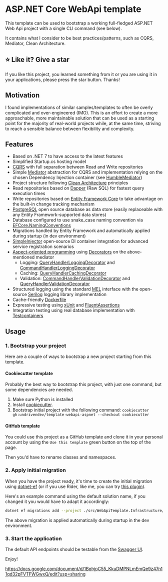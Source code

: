 # ASP.NET Core WebApi template

This template can be used to bootstrap a working full-fledged ASP.NET Web Api project with a single CLI command (see below).

It contains what I consider to be best practices/patterns, such as CQRS, Mediator, Clean Architecture.

## :star: Like it? Give a star
If you like this project, you learned something from it or you are using it in your applications, please press the star button. Thanks!

## Motivation
I found implementations of similar samples/templates to often be overly complicated and over-engineered (IMO). This is an effort to create a more approachable, more maintainable solution that can be used as a starting point for the majority of real-world projects while, at the same time, striving to reach a sensible balance between flexibility and complexity.

## Features
- Based on .NET 7 to have access to the latest features
- Simplified Startup.cs hosting model
- [CQRS](https://docs.microsoft.com/en-us/azure/architecture/patterns/cqrs) with full separation between Read and Write repositories
- Simple [Mediator](https://en.wikipedia.org/wiki/Mediator_pattern) abstraction for CQRS and implementation relying on the chosen Dependency Injection container (see [HumbleMediator](https://en.wikipedia.org/wiki/Mediator_pattern))
- Project structure following [Clean Architecture](https://blog.cleancoder.com/uncle-bob/2012/08/13/the-clean-architecture.html) principles
- Read repositories based on [Dapper](https://dapperlib.github.io/Dapper/) (Raw SQL) for fastest query execution times
- Write repositories based on [Entity Framework Core](https://github.com/dotnet/efcore) to take advantage on the built-in change tracking mechanism
- [PostgreSQL](https://www.postgresql.org/) open source database as data store (easily replaceable with any Entity Framework-supported data stores)
- Database configured to use snake_case naming convention via [EFCore.NamingConventions](https://github.com/efcore/EFCore.NamingConventions)
- Migrations handled by Entity Framework and automatically applied during startup (in dev environment)
- [SimpleInjector](https://simpleinjector.org/) open-source DI container integration for advanced service registration scenarios
- [Aspect-oriented programming](https://en.wikipedia.org/wiki/Aspect-oriented_programming) using [Decorators](https://en.wikipedia.org/wiki/Decorator_pattern) on the above-mentioned mediator
  - Logging: [QueryHandlerLoggingDecorator](src/WebApiTemplate.Application/Logging/QueryHandlerLoggingDecorator.cs) and [CommandHandlerLoggingDecorator](src/WebApiTemplate.Application/Logging/CommandHandlerLoggingDecorator.cs)
  - Caching: [QueryHandlerCachingDecorator](src/WebApiTemplate.Application/QueryHandlerCachingDecorator.cs)
  - Validation: [CommandHandlerValidationDecorator](src/WebApiTemplate.Application/Validation/CommandHandlerValidationDecorator.cs) and [QueryHandlerValidationDecorator](src/WebApiTemplate.Application/Validation/QueryHandlerValidationDecorator.cs)
- Structured logging using the standard [MEL](https://github.com/dotnet/runtime/tree/main/src/libraries/Microsoft.Extensions.Logging.Abstractions) interface with the open-source [Serilog](https://serilog.net/) logging library implementation
- Cache-friendly [Dockerfile](src/WebApiTemplate.Api/Dockerfile)
- Expressive testing using [xUnit](https://xunit.net/) and [FluentAssertions](https://fluentassertions.com/)
- Integration testing using real database implementation with [Testcontainers](https://dotnet.testcontainers.org/)

## Usage
### 1. Bootstrap your project
Here are a couple of ways to bootstrap a new project starting from this template.
#### Cookiecutter template
Probably the best way to bootstrap this project, with just one command, but some dependencies are needed.
1. Make sure Python is installed
2. Install [cookiecutter](https://www.cookiecutter.io/).
3. Bootstrap initial project with the following command: `cookiecutter gh:undrivendev/template-webapi-aspnet --checkout cookiecutter`
#### GitHub template
You could use this project as a GitHub template and clone it in your personal account by using the `Use this template` green button on the top of the page.

Then you'd have to rename classes and namespaces.


### 2. Apply initial migration
When you have the project ready, it's time to create the initial migration using [dotnet-ef](https://docs.microsoft.com/en-us/ef/core/cli/dotnet) (or if you use Rider, like me, you can try [this plugin](https://plugins.jetbrains.com/plugin/18147-entity-framework-core-ui)).

Here's an example command using the default solution name, if you changed it you would have to adapt it accordingly:

```sh
dotnet ef migrations add --project ./src/WebApiTemplate.Infrastructure/WebApiTemplate.Infrastructure.csproj --context AppDbContext --startup-project ./src/WebApiTemplate.Api/WebApiTemplate.Api.csproj InitialMigration
```

The above migration is applied automatically during startup in the dev environment.

### 3. Start the application
The default API endpoints should be testable from the [Swagger UI](http://localhost:5000/swagger/index.html).

Enjoy!

https://docs.google.com/document/d/1BqhjpC55_KkuDMPNLmEmQe9z47n11qd32pFVTFWGwxQ/edit?usp=sharing
